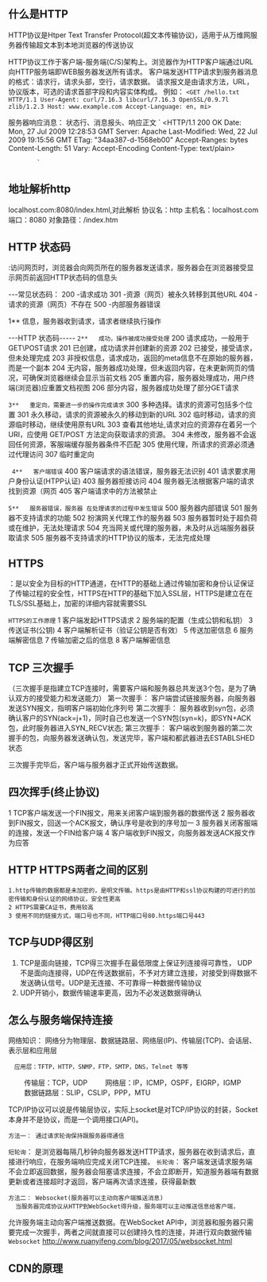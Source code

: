 


## 什么是HTTP
  HTTP协议是Htper Text Transfer Protocol(超文本传输协议)，适用于从万维网服务器传输超文本到本地浏览器的传送协议

  HTTP协议工作于客户端-服务端(C/S)架构上。浏览器作为HTTP客户端通过URL向HTTP服务端即WEB服务器发送所有请求。
  客户端发送HTTP请求到服务器消息的格式：请求行，请求头部，空行，请求数据。
  请求报文是由请求方法，URL，协议版本，可选的请求首部字段和内容实体构成。
  例如：
              `<GET /hello.txt HTTP/1.1
              User-Agent: curl/7.16.3 libcurl/7.16.3 OpenSSL/0.9.7l zlib/1.2.3
              Host: www.example.com
              Accept-Language: en, mi>`

  服务器响应消息： 状态行、消息报头、响应正文
            `
            <HTTP/1.1 200 OK
            Date: Mon, 27 Jul 2009 12:28:53 GMT
            Server: Apache
            Last-Modified: Wed, 22 Jul 2009 19:15:56 GMT
            ETag: "34aa387-d-1568eb00"
            Accept-Ranges: bytes
            Content-Length: 51
            Vary: Accept-Encoding
            Content-Type: text/plain>
            
            `

## 地址解析http
  localhost.com:8080/index.html,对此解析
协议名：http
主机名：localhost.com
端口：8080
对象路径：/index.htm

##  HTTP 状态码
  :访问网页时，浏览器会向网页所在的服务器发送请求，服务器会在浏览器接受显示网页前返回HTTP状态码的信息头

---常见状态码：
    200    -请求成功
    301    -资源（网页）被永久转移到其他URL
    404    -请求的资源（网页）不存在
    500    -内部服务器错误

1**   信息，服务器收到请求，请求者继续执行操作


---HTTP 状态码-----
`2**   成功，操作被成功接受处理`
  200  请求成功，一般用于GET\POST请求
  201  已创建，成功请求并创建新的资源
  202  已接受，接受请求，但未处理完成
  203  非授权信息，请求成功，返回的meta信息不在原始的服务器，而是一个副本
  204  无内容，服务器成功处理，但未返回内容，在未更新网页的情况，可确保浏览器继续会显示当前文档
  205  重置内容，服务器处理成功，用户终端(浏览器)应重置文档视图
  206  部分内容，服务器成功处理了部分GET请求

`3**   重定向，需要进一步的操作完成请求`
  300  多种选择。请求的资源可包括多个位置
  301  永久移动，请求的资源被永久的移动到新的URL
  302  临时移动，请求的资源临时移动，继续使用原有URL
  303  查看其他地址,请求对应的资源存在着另一个 URI，应使用 GET/POST 方法定向获取请求的资源。
  304  未修改，服务器不会返回任何资源，客服端缓存服务器条件不匹配
  305  使用代理，所请求的资源必须通过代理访问
  307  临时重定向

  ` 4**   客户端错误`
  400  客户端请求的语法错误，服务器无法识别
  401  请求要求用户身份认证(HTPP认证)
  403  服务器拒接访问
  404  	服务器无法根据客户端的请求找到资源（网页
  405  客户端请求中的方法被禁止 

  `5**   服务器错误，服务器 在处理请求的过程中发生错误`
  500   服务器内部错误
  501   服务器不支持请求的功能
  502   扮演网关代理工作的服务器
  503   服务器暂时处于超负荷或在维护，无法处理请求
  504   充当网关或代理的服务器，未及时从远端服务器获取请求
  505   服务器不支持请求的HTTP协议的版本，无法完成处理



## HTTPS
  ：是以安全为目标的HTTP通道，在HTTP的基础上通过传输加密和身份认证保证了传输过程的安全性，HTTPS在HTTP的基础下加入SSL层，HTTPS是建立在在TLS/SSL基础上，加密的详细内容就需要SSL


  `HTTPS的工作原理`
    1 客户端发起HTTPS请求
    2 服务端的配置（生成公钥和私钥）
    3 传送证书(公钥)
    4 客户端解析证书（验证公钥是否有效）
    5 传送加密信息
    6 服务端解密信息
    7 传输加密之后的信息
    8 客户端解密信息





## TCP 三次握手
（三次握手是指建立TCP连接时，需要客户端和服务器总共发送3个包，是为了确认双方的接受能力和发送能力）
    第一次握手： 客户端尝试链接服务器，向服务器发送SYN报文，指明客户端初始化序列号
    第二次握手： 服务器收到syn包，必须确认客户的SYN(ack=j+1)，同时自己也发送一个SYN包(syn=k)，即SYN+ACK包，此时服务器进入SYN_RECV状态;
    第三次握手： 客户端收到服务器的第二次握手的包，向服务器发送确认包，发送完毕，客户端和都武器进去ESTABLSHED状态

  三次握手完毕后，客户端与服务器才正式开始传送数据。

## 四次挥手(终止协议)
  1 TCP客户端发送一个FIN报文，用来关闭客户端到服务器的数据传送
  2 服务器收到FIN报文，回送一个ACK报文，确认序号是收到的序号加一
  3 服务器关闭客服端的连接，发送一个FIN给客户端
  4 客户端收到FIN报文，向服务器发送ACK报文作为应答 



##    HTTP  HTTPS两者之间的区别

    1.http传输的数据都是未加密的，是明文传输。https是由HTTP和ssl协议构建的可进行的加密传输和身份认证的网络协议，安全性更高
    2 HTTPS需要CA证书，费用较高
    3 使用不同的链接方式，端口号也不同，HTTP端口号80.https端口号443
     

## TCP与UDP得区别
  1. TCP是面向链接，TCP得三次握手在最低限度上保证列连接得可靠性，
     UDP不是面向连接得，UDP在传送数据前，不予对方建立连接，对接受到得数据不发送确认信号。UDP是无连接、不可靠得一种数据传输协议
  2. UDP开销小，数据传输速率更高，因为不必发送数据得确认


## 怎么与服务端保持连接
  网络知识： 网络分为物理层、数据链路层、网络层(IP)、传输层(TCP)、会话层、表示层和应用层

    　应用层：TFTP，HTTP，SNMP，FTP，SMTP，DNS，Telnet 等等
　　  传输层：TCP，UDP
　　  网络层：IP，ICMP，OSPF，EIGRP，IGMP
　　  数据链路层：SLIP，CSLIP，PPP，MTU

TCP/IP协议可以说是传输层协议，实际上socket是对TCP/IP协议的封装，Socket本身并不是协议，而是一个调用接口(API)。

    方法一： 通过请求轮询保持跟服务器得通信
  `短轮询`：
      是浏览器每隔几秒钟向服务器发送HTTP请求，服务器在收到请求后，直接进行响应，在服务端响应完成关闭TCP连接。
  `长轮询`：
      客户端发送请求服务端不会立即返回数据，服务器会阻塞请求连接，不会立即断开，知道服务器端有数据更新或者连接超时才返回，客户端再次请求连接，获得最新数

    方法二： Websocket(服务器可以主动向客户端推送消息)
      当服务器完成协议从HTTP到WebSocket得升级，服务端可以主动推送信息给客户端，
  允许服务端主动向客户端推送数据。在WebSocket API中，浏览器和服务器只需要完成一次握手，两者之间就直接可以创建持久性的连接，并进行双向数据传输
    `Websocket`  http://www.ruanyifeng.com/blog/2017/05/websocket.html

  ## CDN的原理
    